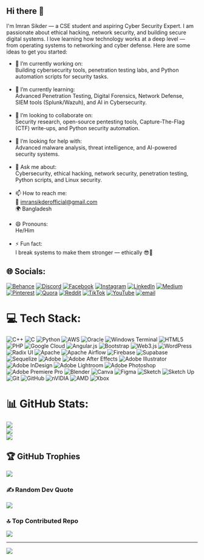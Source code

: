 ## Hi there 👋

I'm Imran Sikder — a CSE student and aspiring Cyber Security Expert.
I am passionate about ethical hacking, network security, and building secure digital systems.
I love learning how technology works at a deep level — from operating systems to networking and cyber defense. 
Here are some ideas to get you started:

- 🔭 I’m currently working on: <br>  Building cybersecurity tools, penetration testing labs, and Python automation scripts for security tasks.<br><br>
- 🌱 I’m currently learning: <br>  Advanced Penetration Testing, Digital Forensics, Network Defense, SIEM tools (Splunk/Wazuh), and AI in Cybersecurity.<br><br>
- 👯 I’m looking to collaborate on: <br>  Security research, open-source pentesting tools, Capture-The-Flag (CTF) write-ups, and Python security automation.<br><br>
- 🤔 I’m looking for help with: <br>  Advanced malware analysis, threat intelligence, and AI-powered security systems.<br><br>
- 💬 Ask me about: <br>  Cybersecurity, ethical hacking, network security, penetration testing, Python scripts, and Linux security.<br><br>
- 📫 How to reach me: <br>
  📧 imransikderofficial@gmail.com  <br>
  🌍 Bangladesh  <br><br>
- 😄 Pronouns: <br>  He/Him<br><br>
- ⚡ Fun fact: <br>  I break systems to make them stronger — ethically 😎🔐<br>


## 🌐 Socials:
[![Behance](https://img.shields.io/badge/Behance-1769ff?logo=behance&logoColor=white)](https://behance.net/imransikder3) [![Discord](https://img.shields.io/badge/Discord-%237289DA.svg?logo=discord&logoColor=white)](https://discord.gg/farian4712) [![Facebook](https://img.shields.io/badge/Facebook-%231877F2.svg?logo=Facebook&logoColor=white)](https://facebook.com/SM.Farian.imran) [![Instagram](https://img.shields.io/badge/Instagram-%23E4405F.svg?logo=Instagram&logoColor=white)](https://instagram.com/farian_imran) [![LinkedIn](https://img.shields.io/badge/LinkedIn-%230077B5.svg?logo=linkedin&logoColor=white)](https://linkedin.com/in/farian-imran) [![Medium](https://img.shields.io/badge/Medium-12100E?logo=medium&logoColor=white)](https://medium.com/@imransikder015) [![Pinterest](https://img.shields.io/badge/Pinterest-%23E60023.svg?logo=Pinterest&logoColor=white)](https://pinterest.com/farianimran) [![Quora](https://img.shields.io/badge/Quora-%23B92B27.svg?logo=Quora&logoColor=white)](https://quora.com/profile/Imran-Sikder-48) [![Reddit](https://img.shields.io/badge/Reddit-%23FF4500.svg?logo=Reddit&logoColor=white)](https://reddit.com/user/Adorable-Today-4312) [![TikTok](https://img.shields.io/badge/TikTok-%23000000.svg?logo=TikTok&logoColor=white)](https://tiktok.com/@farian.imran7) [![YouTube](https://img.shields.io/badge/YouTube-%23FF0000.svg?logo=YouTube&logoColor=white)](https://youtube.com/@FarianTechBox) [![email](https://img.shields.io/badge/Email-D14836?logo=gmail&logoColor=white)](mailto:imransikderofficial@gmail.com) 

# 💻 Tech Stack:
![C++](https://img.shields.io/badge/c++-%2300599C.svg?style=for-the-badge&logo=c%2B%2B&logoColor=white) ![C](https://img.shields.io/badge/c-%2300599C.svg?style=for-the-badge&logo=c&logoColor=white) ![Python](https://img.shields.io/badge/python-3670A0?style=for-the-badge&logo=python&logoColor=ffdd54) ![AWS](https://img.shields.io/badge/AWS-%23FF9900.svg?style=for-the-badge&logo=amazon-aws&logoColor=white) ![Oracle](https://img.shields.io/badge/Oracle-F80000?style=for-the-badge&logo=oracle&logoColor=white) ![Windows Terminal](https://img.shields.io/badge/Windows%20Terminal-%234D4D4D.svg?style=for-the-badge&logo=windows-terminal&logoColor=white) ![HTML5](https://img.shields.io/badge/html5-%23E34F26.svg?style=for-the-badge&logo=html5&logoColor=white) ![PHP](https://img.shields.io/badge/php-%23777BB4.svg?style=for-the-badge&logo=php&logoColor=white) ![Google Cloud](https://img.shields.io/badge/GoogleCloud-%234285F4.svg?style=for-the-badge&logo=google-cloud&logoColor=white) ![Angular.js](https://img.shields.io/badge/angular.js-%23E23237.svg?style=for-the-badge&logo=angularjs&logoColor=white) ![Bootstrap](https://img.shields.io/badge/bootstrap-%238511FA.svg?style=for-the-badge&logo=bootstrap&logoColor=white) ![Web3.js](https://img.shields.io/badge/web3.js-F16822?style=for-the-badge&logo=web3.js&logoColor=white) ![WordPress](https://img.shields.io/badge/WordPress-%23117AC9.svg?style=for-the-badge&logo=WordPress&logoColor=white) ![Radix UI](https://img.shields.io/badge/radix%20ui-161618.svg?style=for-the-badge&logo=radix-ui&logoColor=white) ![Apache](https://img.shields.io/badge/apache-%23D42029.svg?style=for-the-badge&logo=apache&logoColor=white) ![Apache Airflow](https://img.shields.io/badge/Apache%20Airflow-017CEE?style=for-the-badge&logo=Apache%20Airflow&logoColor=white) ![Firebase](https://img.shields.io/badge/firebase-a08021?style=for-the-badge&logo=firebase&logoColor=ffcd34) ![Supabase](https://img.shields.io/badge/Supabase-3ECF8E?style=for-the-badge&logo=supabase&logoColor=white) ![Sequelize](https://img.shields.io/badge/Sequelize-52B0E7?style=for-the-badge&logo=Sequelize&logoColor=white) ![Adobe](https://img.shields.io/badge/adobe-%23FF0000.svg?style=for-the-badge&logo=adobe&logoColor=white) ![Adobe After Effects](https://img.shields.io/badge/Adobe%20After%20Effects-9999FF.svg?style=for-the-badge&logo=Adobe%20After%20Effects&logoColor=white) ![Adobe Illustrator](https://img.shields.io/badge/adobe%20illustrator-%23FF9A00.svg?style=for-the-badge&logo=adobe%20illustrator&logoColor=white) ![Adobe InDesign](https://img.shields.io/badge/Adobe%20InDesign-49021F?style=for-the-badge&logo=adobeindesign&logoColor=FF3366) ![Adobe Lightroom](https://img.shields.io/badge/Adobe%20Lightroom-31A8FF.svg?style=for-the-badge&logo=Adobe%20Lightroom&logoColor=white) ![Adobe Photoshop](https://img.shields.io/badge/adobe%20photoshop-%2331A8FF.svg?style=for-the-badge&logo=adobe%20photoshop&logoColor=white) ![Adobe Premiere Pro](https://img.shields.io/badge/Adobe%20Premiere%20Pro-9999FF.svg?style=for-the-badge&logo=Adobe%20Premiere%20Pro&logoColor=white) ![Blender](https://img.shields.io/badge/blender-%23F5792A.svg?style=for-the-badge&logo=blender&logoColor=white) ![Canva](https://img.shields.io/badge/Canva-%2300C4CC.svg?style=for-the-badge&logo=Canva&logoColor=white) ![Figma](https://img.shields.io/badge/figma-%23F24E1E.svg?style=for-the-badge&logo=figma&logoColor=white) ![Sketch](https://img.shields.io/badge/Sketch-FFB387?style=for-the-badge&logo=sketch&logoColor=black) ![Sketch Up](https://img.shields.io/badge/SketchUp-005F9E?style=for-the-badge&logo=sketchup&logoColor=white) ![Git](https://img.shields.io/badge/git-%23F05033.svg?style=for-the-badge&logo=git&logoColor=white) ![GitHub](https://img.shields.io/badge/github-%23121011.svg?style=for-the-badge&logo=github&logoColor=white) ![nVIDIA](https://img.shields.io/badge/nVIDIA-%2376B900.svg?style=for-the-badge&logo=nVIDIA&logoColor=white) ![AMD](https://img.shields.io/badge/AMD-%23000000.svg?style=for-the-badge&logo=amd&logoColor=white) ![Xbox](https://img.shields.io/badge/xbox-%23107C10.svg?style=for-the-badge&logo=xbox&logoColor=white)
# 📊 GitHub Stats:
![](https://github-readme-stats.vercel.app/api?username=imransikder-cyber&theme=ambient_gradient&hide_border=false&include_all_commits=false&count_private=false)<br/>
![](https://nirzak-streak-stats.vercel.app/?user=imransikder-cyber&theme=ambient_gradient&hide_border=false)<br/>
![](https://github-readme-stats.vercel.app/api/top-langs/?username=imransikder-cyber&theme=ambient_gradient&hide_border=false&include_all_commits=false&count_private=false&layout=compact)

## 🏆 GitHub Trophies
![](https://github-profile-trophy.vercel.app/?username=imransikder-cyber&theme=radical&no-frame=false&no-bg=true&margin-w=4)

### ✍️ Random Dev Quote
![](https://quotes-github-readme.vercel.app/api?type=horizontal&theme=radical)

### 🔝 Top Contributed Repo
![](https://github-contributor-stats.vercel.app/api?username=imransikder-cyber&limit=5&theme=dark&combine_all_yearly_contributions=true)

---
[![](https://visitcount.itsvg.in/api?id=imransikder-cyber&icon=0&color=12)](https://visitcount.itsvg.in)

<!-- Proudly created with GPRM ( https://gprm.itsvg.in ) -->
